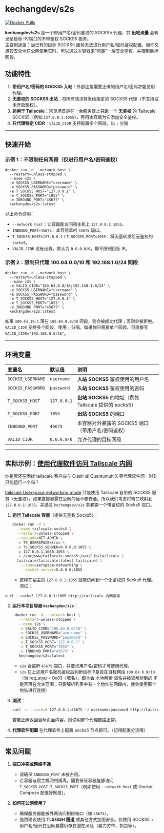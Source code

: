 # kechangdev/s2s

[![Docker Pulls](https://img.shields.io/docker/pulls/kechangdev/s2s?style=flat-square)](https://hub.docker.com/r/kechangdev/s2s)

**kechangdev/s2s** 是一个带用户名/密码鉴权的 SOCKS5 代理，其 **出站流量** 会转发给目标 IP/端口的不带鉴权 SOCKS5 服务。  
主要用途是：当已有的目标 SOCKS5 服务无法进行用户名/密码鉴权配置，但你又想较安全地在公网使用它时，可以通过本容器来“包裹”一层安全鉴权，并限制目标网段。

## 功能特性

1. **带用户名/密码的 SOCKS5 入站**：外部连接需要正确的用户名/密码才能使用代理。  
2. **无鉴权的 SOCKS5 出站**：将所有请求转发给指定的 SOCKS5 代理（不支持或未开启鉴权）。  
3. **适用于 Tailscale**：常见场景是在一台服务器上只跑一个 **无鉴权** 的 Tailscale SOCKS5（例如 `127.0.0.1:1055`），再用本容器为它添加安全鉴权。
4. **只代理特定 CIDR**：`VALID_CIDR` 支持配置多个网段，以 `;` 分隔

---

## 快速开始

### 示例 1：不限制任何网段（仅进行用户名/密码鉴权）
```
docker run -d --network host \
  --restart=unless-stopped \
  --name s2s \
  -e SOCKS5_USERNAME="username" \
  -e SOCKS5_PASSWORD="password" \
  -e T_SOCKS5_HOST="127.0.0.1" \
  -e T_SOCKS5_PORT="1055" \
  -e INBOUND_PORT="45675" \
  kechangdev/s2s:latest
```
以上命令说明：

- `--network host`：让容器能访问宿主机上 `127.0.0.1:1055`。
- `INBOUND_PORT=45675`：本容器监听 `45675` 端口。
- `T_SOCKS5_HOST=127.0.0.1` / `T_SOCKS5_PORT=1055`：将流量转发给无鉴权的 `socks5`。
- `VALID_CIDR` 没有设置，默认为 `0.0.0.0/0`，即不限制目标 IP。

### 示例 2：限制只代理 100.64.0.0/10 和 192.168.1.0/24 网段

```
docker run -d --network host \
  --restart=unless-stopped \
  --name s2s \
  -e VALID_CIDR="100.64.0.0/10;192.168.1.0/24" \
  -e SOCKS5_USERNAME="username" \
  -e SOCKS5_PASSWORD="password" \
  -e T_SOCKS5_HOST="127.0.0.1" \
  -e T_SOCKS5_PORT="1055" \
  -e INBOUND_PORT="45675" \
  kechangdev/s2s:latest
```

如果 `100.64.10.1` 落在 `100.64.0.0/10` 网段，则会被成功代理；否则会被拒绝。
`VALID_CIDR` 支持多个网段，使用 `;` 分隔。如果你只需要单个网段，可直接写 `VALID_CIDR="192.168.0.0/16"`。

---

## 环境变量

| 变量名            | 默认值       | 说明                                                         |
|:------------------|:------------|:------------------------------------------------------------|
| `SOCKS5_USERNAME` | `username`  | **入站 SOCKS5** 鉴权使用的用户名                            |
| `SOCKS5_PASSWORD` | `password`  | **入站 SOCKS5** 鉴权使用的密码                              |
| `T_SOCKS5_HOST`  | `127.0.0.1` | **出站 SOCKS5** 的地址（例如 Tailscale 提供的 socks5）      |
| `T_SOCKS5_PORT`  | `1055`      | **出站 SOCKS5** 的端口                                      |
| `INBOUND_PORT`    | `45675`     | 本容器对外暴露的 SOCKS5 端口（带用户名/密码鉴权）            |
| `VALID_CIDR`    | `0.0.0.0/0`     | 允许代理的目标网段            |

---

## 实际示例：[使用代理软件访问 Tailscale 内网](https://blog.kechang.uk/en/article/1874fa24-e032-809f-bfe6-f00939247328)
你是否还在困扰 tailscale 客户端与 Clash 或 Quantumult X 等代理软件同一时刻只能运行一个吗？

[tailscale Userspace networking mode](https://tailscale.com/kb/1112/userspace-networking) 只能使用 Tailscale 自带的 SOCKS5 服务（无鉴权），如果直接暴露在公网的话不够安全。所以我们考虑将端口映射到 `127.0.0.1:1055`，并通过 `kechangdev/s2s` 来暴露一个带鉴权的 Socks5 端口。

1. **运行 Tailscale 容器**（提供无鉴权 Socks5）：
   ```bash
   docker run -d \
     --name tailscale-socks5 \
     --restart=unless-stopped \
     --cap-add=NET_ADMIN \
     -e TS_USERSPACE=true \
     -e TS_SOCKS5_SERVER=0.0.0.0:1055 \
     -p 127.0.0.1:1055:1055 \
     -v /var/www/tailscale-socks5:/var/lib/tailscale \
     tailscale/tailscale:latest tailscaled \
       --tun=userspace-networking \
       --socks5-server=0.0.0.0:1055
   ```
   - 这样在宿主机 `127.0.0.1:1055` 就能访问到一个无鉴权的 Socks5 代理。
测试：
```
curl --socks5 127.0.0.1:1055 http://tailscale 内网服务
```

2. **运行本项目容器 `kechangdev/s2s`**：
   ```bash
    docker run -d --network host \
      --restart=unless-stopped \
      --name s2s \
      -e VALID_CIDR="100.64.0.0/10" \
      -e SOCKS5_USERNAME="username" \
      -e SOCKS5_PASSWORD="password" \
      -e T_SOCKS5_HOST="127.0.0.1" \
      -e T_SOCKS5_PORT="1055" \
      -e INBOUND_PORT="45675" \
      kechangdev/s2s:latest
   ```
   - `s2s` 会监听 `45675` 端口，并要求用户名/密码才可使用代理。
   - `s2s` 在上述用户名密码鉴权后判断目标IP是否在目标网段 `100.64.0.0/10`（当 req_atyp = 0x03（域名），脚本会 本地解析 域名并检查解析到的 IP 是否落在允许范围；只要解析列表中有一个地址在网段内，就会使用那个地址进行连接）

3. **测试**：
   ```bash
   curl -v --socks5 127.0.0.1:45675 -U username:password http://tailscale 内网服务
   ```
   若能正确返回目标页面内容，则说明整个代理链路正常。

4. **代理软件配置**
   在代理软件上配置 socks5 节点即可。（记得配置分流哦）
---

## 常见问题

1. **端口冲突或网络不通**  
   - 请确保 `INBOUND_PORT` 未被占用。  
   - 若容器与宿主机网络隔离，需要保证容器能够访问 `T_SOCKS5_HOST:T_SOCKS5_PORT`（例如使用 `--network host` 或 Docker Compose 配置好网络）。

2. **如何在公网使用？**  
   - 确保服务器能被外网访问相应端口（如 `45675`）。  
   - 强烈建议使用 **TLS/SSH 隧道** 或其他方式加固安全。仅使用 SOCKS5 + 用户名/密码在公网暴露仍存在潜在风险（暴力穷举、抓包等）。
